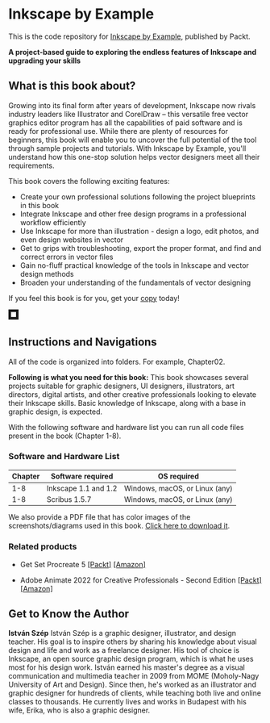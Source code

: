 # Inkscape by Example

<a href="https://www.packtpub.com/product/inkscape-by-example/9781803243146?utm_source=github&utm_medium=repository&utm_campaign=9781803243146"><img src="https://static.packt-cdn.com/products/9781803243146/cover/smaller" alt="" height="256px" align="right"></a>

This is the code repository for [Inkscape by Example](https://www.packtpub.com/product/inkscape-by-example/9781803243146?utm_source=github&utm_medium=repository&utm_campaign=9781803243146), published by Packt.

**A project-based guide to exploring the endless features of Inkscape and upgrading your skills**

## What is this book about?
Growing into its final form after years of development, Inkscape now rivals industry leaders like Illustrator and CorelDraw – this versatile free vector graphics editor program has all the capabilities of paid software and is ready for professional use. While there are plenty of resources for beginners, this book will enable you to uncover the full potential of the tool through sample projects and tutorials. With Inkscape by Example, you'll understand how this one-stop solution helps vector designers meet all their requirements. 

This book covers the following exciting features:
* Create your own professional solutions following the project blueprints in this book
* Integrate Inkscape and other free design programs in a professional workflow efficiently
* Use Inkscape for more than illustration - design a logo, edit photos, and even design websites in vector
* Get to grips with troubleshooting, export the proper format, and find and correct errors in vector files
* Gain no-fluff practical knowledge of the tools in Inkscape and vector design methods
* Broaden your understanding of the fundamentals of vector designing

If you feel this book is for you, get your [copy](https://www.amazon.com/dp/1803243147) today!

<a href="https://www.packtpub.com/?utm_source=github&utm_medium=banner&utm_campaign=GitHubBanner"><img src="https://raw.githubusercontent.com/PacktPublishing/GitHub/master/GitHub.png" 
alt="https://www.packtpub.com/" border="5" /></a>

## Instructions and Navigations
All of the code is organized into folders. For example, Chapter02.

**Following is what you need for this book:**
This book showcases several projects suitable for graphic designers, UI designers, illustrators, art directors, digital artists, and other creative professionals looking to elevate their Inkscape skills. Basic knowledge of Inkscape, along with a base in graphic design, is expected.

With the following software and hardware list you can run all code files present in the book (Chapter 1-8).
### Software and Hardware List
| Chapter | Software required | OS required |
| -------- | ------------------------------------ | ----------------------------------- |
| 1-8 | Inkscape 1.1 and 1.2 | Windows, macOS, or Linux (any) |
| 1-8 | Scribus 1.5.7 | Windows, macOS, or Linux (any) |

We also provide a PDF file that has color images of the screenshots/diagrams used in this book. [Click here to download it](https://packt.link/muZqP).

### Related products
* Get Set Procreate 5 [[Packt]](https://www.packtpub.com/product/get-set-procreate-5/9781800563001?utm_source=github&utm_medium=repository&utm_campaign=9781800563001) [[Amazon]](https://www.amazon.com/dp/1800563000)

* Adobe Animate 2022 for Creative Professionals - Second Edition [[Packt]](https://www.packtpub.com/product/adobe-animate-2022-for-creative-professionals-second-edition/9781803232799?utm_source=github&utm_medium=repository&utm_campaign=9781803232799) [[Amazon]](https://www.amazon.com/dp/180323279X)

## Get to Know the Author
**István Szép**
István Szép is a graphic designer, illustrator, and design teacher. His goal is to inspire others by sharing his knowledge about visual design and life and work as a freelance designer. His tool of choice is Inkscape, an open source graphic design program, which is what he uses most for his design work.
István earned his master's degree as a visual communication and multimedia teacher in 2009 from MOME (Moholy-Nagy University of Art and Design). Since then, he's worked as an illustrator and graphic designer for hundreds of clients, while teaching both live and online classes to thousands. He currently lives and works in Budapest with his wife, Erika, who is also a graphic designer.
